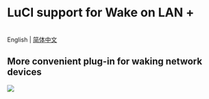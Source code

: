 # LuCI support for Wake on LAN +

<br>English | [简体中文](README.md)

## More convenient plug-in for waking network devices

<a target="_blank" href="https://github.com/animegasan/luci-app-wolplus/releases"><img src="https://img.shields.io/github/downloads/animegasan/luci-app-wolplus/total?label=Total%20Download&labelColor=blue&style=for-the-badge"></a>
